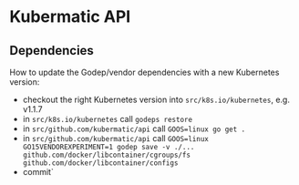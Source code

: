 # Kubermatic API

## Dependencies

How to update the Godep/vendor dependencies with a new Kubernetes version:

- checkout the right Kubernetes version into `src/k8s.io/kubernetes`, e.g. v1.1.7
- in `src/k8s.io/kubernetes` call `godeps restore`
- in `src/github.com/kubermatic/api` call `GOOS=linux go get .`
- in `src/github.com/kubermatic/api` call `GOOS=linux GO15VENDOREXPERIMENT=1 godep save -v ./... github.com/docker/libcontainer/cgroups/fs github.com/docker/libcontainer/configs`
- commit`
